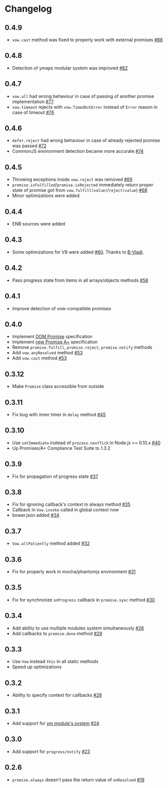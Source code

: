 Changelog
=========
0.4.9
-----
  * `vow.cast` method was fixed to properly work with external promises [#88](https://github.com/dfilatov/vow/issues/88)

0.4.8
-----
  * Detection of ymaps modular system was improved [#82](https://github.com/dfilatov/vow/issues/82)
  
0.4.7
-----
  * `vow.all` had wrong behaviour in case of passing of another promise implementation [#77](https://github.com/dfilatov/vow/issues/77)
  * `vow.timeout` rejects with `vow.TimedOutError` instead of `Error` reason in case of timeout [#76](https://github.com/dfilatov/vow/issues/76)
  
0.4.6
-----
  * `defer.reject` had wrong behaviour in case of already rejected promise was passed [#72](https://github.com/dfilatov/vow/issues/72)
  * CommonJS environment detection became more accurate [#74](https://github.com/dfilatov/vow/issues/74)

0.4.5
-----
  * Throwing exceptions inside `vow.reject` was removed [#69](https://github.com/dfilatov/vow/issues/69)
  * `promise.isFulfilled`/`promise.isRejected` immediately return proper state of promise got from `vow.fulfill(value)`/`reject(value`) [#68](https://github.com/dfilatov/vow/issues/68)
  * Minor optimizations were added

0.4.4
-----
  * ENB sources were added

0.4.3
-----
  * Some optimizations for V8 were added [#60](https://github.com/dfilatov/vow/issues/60). Thanks to [B-Vladi](https://github.com/B-Vladi).

0.4.2
-----
  * Pass progress state from items in all arrays/objects methods [#58](https://github.com/dfilatov/vow/issues/58)

0.4.1
-----
  * Improve detection of vow-compatible promises
  
0.4.0
-----
  * Implement [DOM Promise](http://dom.spec.whatwg.org/#promises) specification
  * Implement [new Promise A+](https://github.com/promises-aplus/promises-spec) specification
  * Remove `promise.fulfill`, `promise.reject`, `promise.notify` methods
  * Add `vow.anyResolved` method [#53](https://github.com/dfilatov/vow/issues/53)
  * Add `vow.cast` method [#53](https://github.com/dfilatov/vow/issues/56)

0.3.12
------
  * Make `Promise` class accessible from outside

0.3.11
------
  * Fix bug with inner timer in `delay` method [#45](https://github.com/dfilatov/jspromise/issues/45)

0.3.10
------
  * Use `setImmediate` instead of `process.nextTick` in Node.js >= 0.10.x [#40](https://github.com/dfilatov/jspromise/issues/40)
  * Up Promises/A+ Compliance Test Suite to 1.3.2

0.3.9
-----
  * Fix for propagation of progress state [#37](https://github.com/dfilatov/jspromise/issues/37)

0.3.8
-----
  * Fix for ignoring callback's context in always method [#35](https://github.com/dfilatov/jspromise/issues/35)
  * Callback in `Vow.invoke` called in global context now
  * bower.json added [#34](https://github.com/dfilatov/jspromise/issues/34)

0.3.7
-----
  * `Vow.allPatiently` method added [#32](https://github.com/dfilatov/jspromise/issues/32)
  
0.3.6
-----
  * Fix for properly work in mocha/phantomjs environment [#31](https://github.com/dfilatov/jspromise/issues/31)

0.3.5
-----
  * Fix for synchronize `onProgress` callback in `promise.sync` method [#30](https://github.com/dfilatov/jspromise/issues/30)

0.3.4
-----
  * Add ability to use multiple modules system simultaneously [#26](https://github.com/dfilatov/jspromise/issues/26)
  * Add callbacks to `promise.done` method [#29](https://github.com/dfilatov/jspromise/issues/29)
  
0.3.3
-----
  * Use `Vow` instead `this` in all static methods
  * Speed up optimizations
  
0.3.2
-----
  * Ability to specify context for callbacks [#28](https://github.com/dfilatov/jspromise/issues/28)

0.3.1
-----
  * Add support for [ym module's system](https://github.com/ymaps/modules) [#24](https://github.com/dfilatov/jspromise/issues/24)
  
0.3.0
-----
  * Add support for `progress/notify` [#23](https://github.com/dfilatov/jspromise/issues/23)

0.2.6
-----
  * `promise.always` doesn't pass the return value of `onResolved` [#19](https://github.com/dfilatov/jspromise/issues/19)
